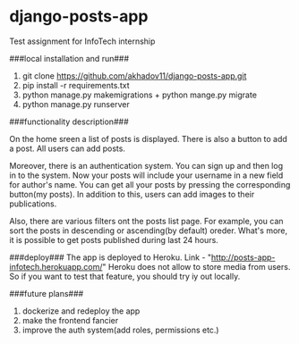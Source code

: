# django-posts-app
Test assignment for InfoTech internship 

###local installation and run###
1. git clone https://github.com/akhadov11/django-posts-app.git
2. pip install -r requirements.txt
3. python manage.py makemigrations + python mange.py migrate
4. python manage.py runserver


###functionality description###

On the home sreen a list of posts is displayed. There is also a button to add a post. All users can add posts.

Moreover, there is an authentication system. You can sign up and then log in to the system. 
Now your posts will include your username in a new field for author's name. You can get all your posts by pressing the corresponding button(my posts).
In addition to this, users can add images to their publications.

Also, there are various filters ont the posts list page. For example, you can sort the posts in descending or ascending(by default) oreder.
What's more, it is possible to get posts published during last 24 hours.

###deploy###
The app is deployed to Heroku. Link - "http://posts-app-infotech.herokuapp.com/"
Heroku does not allow to store media from users. So if you want to test that feature, you should try iy out locally.


###future plans###
1. dockerize and redeploy the app
2. make the frontend fancier 
3. improve the auth system(add roles, permissions etc.)

